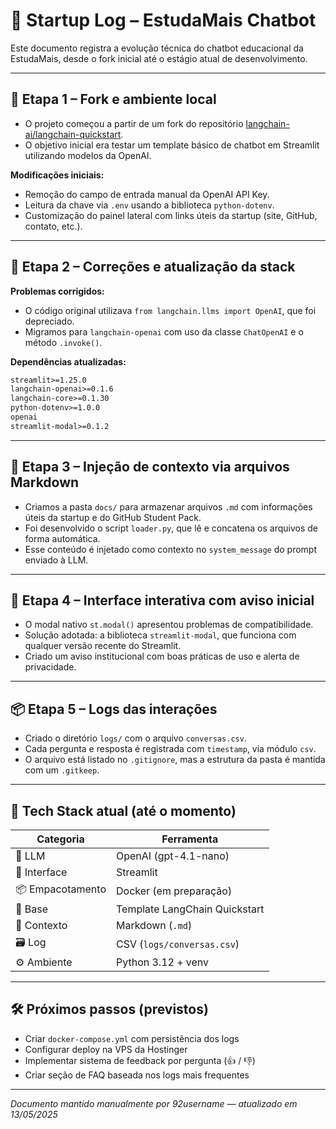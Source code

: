 # 📘 Startup Log – EstudaMais Chatbot

Este documento registra a evolução técnica do chatbot educacional da EstudaMais, desde o fork inicial até o estágio atual de desenvolvimento.

---

## 🧩 Etapa 1 – Fork e ambiente local

- O projeto começou a partir de um fork do repositório [langchain-ai/langchain-quickstart](https://github.com/langchain-ai/langchain-quickstart).
- O objetivo inicial era testar um template básico de chatbot em Streamlit utilizando modelos da OpenAI.

**Modificações iniciais:**
- Remoção do campo de entrada manual da OpenAI API Key.
- Leitura da chave via `.env` usando a biblioteca `python-dotenv`.
- Customização do painel lateral com links úteis da startup (site, GitHub, contato, etc.).

---

## 🔁 Etapa 2 – Correções e atualização da stack

**Problemas corrigidos:**
- O código original utilizava `from langchain.llms import OpenAI`, que foi depreciado.
- Migramos para `langchain-openai` com uso da classe `ChatOpenAI` e o método `.invoke()`.

**Dependências atualizadas:**
```txt
streamlit>=1.25.0
langchain-openai>=0.1.6
langchain-core>=0.1.30
python-dotenv>=1.0.0
openai
streamlit-modal>=0.1.2
```

---

## 🧠 Etapa 3 – Injeção de contexto via arquivos Markdown

- Criamos a pasta `docs/` para armazenar arquivos `.md` com informações úteis da startup e do GitHub Student Pack.
- Foi desenvolvido o script `loader.py`, que lê e concatena os arquivos de forma automática.
- Esse conteúdo é injetado como contexto no `system_message` do prompt enviado à LLM.

---

## 💬 Etapa 4 – Interface interativa com aviso inicial

- O modal nativo `st.modal()` apresentou problemas de compatibilidade.
- Solução adotada: a biblioteca `streamlit-modal`, que funciona com qualquer versão recente do Streamlit.
- Criado um aviso institucional com boas práticas de uso e alerta de privacidade.

---

## 📦 Etapa 5 – Logs das interações

- Criado o diretório `logs/` com o arquivo `conversas.csv`.
- Cada pergunta e resposta é registrada com `timestamp`, via módulo `csv`.
- O arquivo está listado no `.gitignore`, mas a estrutura da pasta é mantida com um `.gitkeep`.

---

## 🔧 Tech Stack atual (até o momento)

| Categoria         | Ferramenta           |
|-------------------|----------------------|
| 🧠 LLM             | OpenAI (gpt-4.1-nano)      |
| 💬 Interface       | Streamlit            |
| 📦 Empacotamento   | Docker (em preparação) |
| 🧱 Base            | Template LangChain Quickstart |
| 📁 Contexto        | Markdown (`.md`)     |
| 🗃️ Log             | CSV (`logs/conversas.csv`) |
| ⚙️ Ambiente        | Python 3.12 + venv    |

---

## 🛠️ Próximos passos (previstos)

- Criar `docker-compose.yml` com persistência dos logs
- Configurar deploy na VPS da Hostinger
- Implementar sistema de feedback por pergunta (👍 / 👎)
- Criar seção de FAQ baseada nos logs mais frequentes

---

*Documento mantido manualmente por 92username — atualizado em 13/05/2025*
